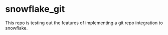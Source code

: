 # snowflake_git
This repo is testing out the features of implementing a git repo integration to snowflake.
